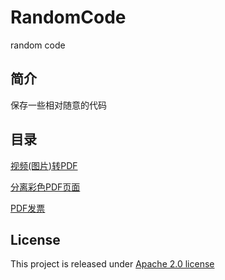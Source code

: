 # RandomCode
random code

## 简介
保存一些相对随意的代码

## 目录
[视频(图片)转PDF](video2pdf) 

[分离彩色PDF页面](ColorfulPDFPages) 

[PDF发票](invoice.py) 

## License
This project is released under [Apache 2.0 license](LICENSE)
